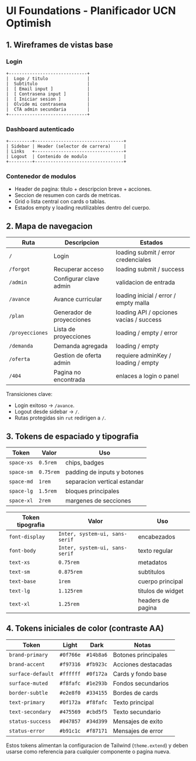 # UI Foundations - Planificador UCN Optimish

## 1. Wireframes de vistas base

### Login
```
+------------------------------+
|  Logo / titulo               |
|  Subtitulo                   |
|  [ Email input ]             |
|  [ Contrasena input ]        |
|  [ Iniciar sesion ]          |
|  Olvide mi contrasena        |
|  CTA admin secundaria        |
+------------------------------+
```

### Dashboard autenticado
```
+---------+----------------------------------+
| Sidebar | Header (selector de carrera)     |
| Links   +----------------------------------+
| Logout  | Contenido de modulo              |
+---------+----------------------------------+
```

### Contenedor de modulos
- Header de pagina: titulo + descripcion breve + acciones.
- Seccion de resumen con cards de metricas.
- Grid o lista central con cards o tablas.
- Estados empty y loading reutilizables dentro del cuerpo.

## 2. Mapa de navegacion

| Ruta | Descripcion | Estados |
|------|-------------|---------|
| `/` | Login | loading submit / error credenciales |
| `/forgot` | Recuperar acceso | loading submit / success |
| `/admin` | Configurar clave admin | validacion de entrada |
| `/avance` | Avance curricular | loading inicial / error / empty malla |
| `/plan` | Generador de proyecciones | loading API / opciones vacias / success |
| `/proyecciones` | Lista de proyecciones | loading / empty / error |
| `/demanda` | Demanda agregada | loading / empty |
| `/oferta` | Gestion de oferta admin | requiere adminKey / loading / empty |
| `/404` | Pagina no encontrada | enlaces a login o panel |

Transiciones clave:
- Login exitoso -> `/avance`.
- Logout desde sidebar -> `/`.
- Rutas protegidas sin `rut` redirigen a `/`.

## 3. Tokens de espaciado y tipografia

| Token | Valor | Uso |
|-------|-------|-----|
| `space-xs` | `0.5rem` | chips, badges |
| `space-sm` | `0.75rem` | padding de inputs y botones |
| `space-md` | `1rem` | separacion vertical estandar |
| `space-lg` | `1.5rem` | bloques principales |
| `space-xl` | `2rem` | margenes de secciones |

| Token tipografia | Valor | Uso |
|------------------|-------|-----|
| `font-display` | `Inter, system-ui, sans-serif` | encabezados |
| `font-body` | `Inter, system-ui, sans-serif` | texto regular |
| `text-xs` | `0.75rem` | metadatos |
| `text-sm` | `0.875rem` | subtitulos |
| `text-base` | `1rem` | cuerpo principal |
| `text-lg` | `1.125rem` | titulos de widget |
| `text-xl` | `1.25rem` | headers de pagina |

## 4. Tokens iniciales de color (contraste AA)

| Token | Light | Dark | Notas |
|-------|-------|------|-------|
| `brand-primary` | `#0f766e` | `#14b8a6` | Botones principales |
| `brand-accent` | `#f97316` | `#fb923c` | Acciones destacadas |
| `surface-default` | `#ffffff` | `#0f172a` | Cards y fondo base |
| `surface-muted` | `#f8fafc` | `#1e293b` | Fondos secundarios |
| `border-subtle` | `#e2e8f0` | `#334155` | Bordes de cards |
| `text-primary` | `#0f172a` | `#f8fafc` | Texto principal |
| `text-secondary` | `#475569` | `#cbd5f5` | Texto secundario |
| `status-success` | `#047857` | `#34d399` | Mensajes de exito |
| `status-error` | `#b91c1c` | `#f87171` | Mensajes de error |

Estos tokens alimentan la configuracion de Tailwind (`theme.extend`) y deben usarse como referencia para cualquier componente o pagina nueva.

